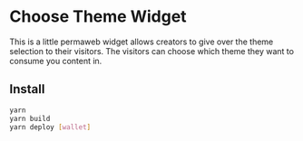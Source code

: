 # Choose Theme Widget

This is a little permaweb widget allows creators to give over the theme selection to their visitors. The visitors can choose which theme they want to consume you content in.

## Install

```sh
yarn
yarn build
yarn deploy [wallet]
```

